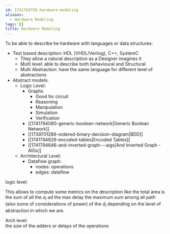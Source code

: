 ```yaml
---
id: 1741793750-hardware-modeling
aliases:
  - Hardware Modeling
tags: []
title: Hardware Modeling
---
```


To be able to describe he hardware with languages or data structures: 
- Text based description: HDL (VHDL/Verilog), C++, SystemC
    - They allow a natural description as a Designer imagines it  
    - Multi level: able to describe both behavioural and Structural
    - Multi Abstraction: have the same language for different level of abstractions
- Abstract models:
    - Logic Level:
        - Graphs 
            - Good for circuit
            - Reasoning
            - Manipulation
            - Simulation
            - Verification
        - [[1741794080-generic-boolean-network|Generic Boolean Network]]
        - [[1739701289-ordered-binary-decision-diagram|BDD]]
        - [[1741794629-encoded-tables|Encoded Tables]]
        - [[1741794646-and-inverted-graph---aigs|And Inverted Graph - AIGs]]
    - Architectural Level:
        - Dataflow graph:
            - nodes: operations
            - edges: dataflow 

logic level:

This allows to compute some metrics on the description like the total area is the sum of all the 
$a_i$ ad the max delay the maximum sum among all path (also some of considerations of power) 
of the $d_i$ depending on the level of abstraction in which we are. 

Arch level:     
the size of the adders or delays of the operations 
